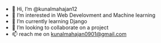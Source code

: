 - 👋 Hi, I’m @kunalmahajan12
- 👀 I’m interested in Web Develovment and Machine learning 
- 🌱 I’m currently learning Django 
- 💞️ I’m looking to collaborate on a project
- 📫 reach me on kunalmahajan0901@gmail.com

<!---
kunalmahajan12/kunalmahajan12 is a ✨ special ✨ repository because its `README.md` (this file) appears on your GitHub profile.
You can click the Preview link to take a look at your changes.
--->
